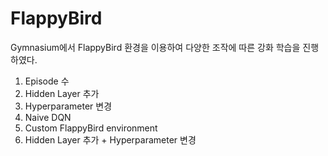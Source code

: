 # FlappyBird

Gymnasium에서 FlappyBird 환경을 이용하여 다양한 조작에 따른 강화 학습을 진행하였다.

1. Episode 수
2. Hidden Layer 추가
3. Hyperparameter 변경
4. Naive DQN
5. Custom FlappyBird environment
6. Hidden Layer 추가 + Hyperparameter 변경
